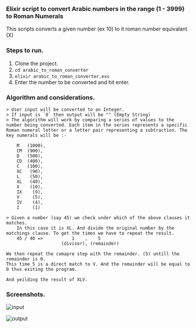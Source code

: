 ### Elixir script to convert Arabic numbers in the range (1 - 3999) to Roman Numerals

  This scripts converts a given number (ex 10) to it roman number equivalant (X)


### Steps to run.

  1. Clone the project.
  2. `cd arabic_to_roman_converter`
  3. `elixir arabic_to_roman_converter.exs`
  4. Enter the number to be converted and hit enter.


### Algorithm and considerations.

	> User input will be converted to an Integer.
	> If input is `0` then output will be "" (Empty String)
	> The algorithm will work by comparing a series of values to the number being converted. Each item in the series represents a specific Roman numeral letter or a letter pair representing a subtraction. The key numerals will be :- 
	
		M   (1000),
		CM  (900),
		D   (500),
		CD  (400),
		C   (100),
		XC   (90), 
		L    (50), 
		XL   (40), 
		X    (10), 
		IX    (9), 
		V     (5), 
		IV    (4), 
		I     (1)
		
	> Given a number (say 45) we check under which of the above clauses it matches. 
		In this case it is XL. And divide the original number by the matchings clause. To get the times we have to repeat the result.
		45 / 40 =>           1    ,    5
		                 (divisor), (remainder)
	
	We then repeat the comapre step with the remainder. (5) untill the remainder is 0.
	This time 5 is a direct match to V. And the remainder will be equal to 0 thus exiting the program.
	
	And yeilding the result of XLV.
	
### Screenshots.
![input](/home/icicle/spikes/elixr/arabic_to_roman_converter/imgs/input.png  "User Input")

![output](/home/icicle/spikes/elixr/arabic_to_roman_converter/imgs/output.png  "Program Output")
